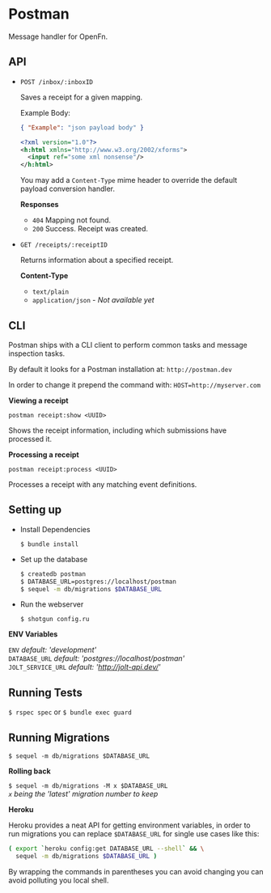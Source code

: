 Postman
=======

Message handler for OpenFn.

API
---

* `POST /inbox/:inboxID`
  
  Saves a receipt for a given mapping.

  Example Body:

  ```json
  { "Example": "json payload body" }
  ```

  ```xml
  <?xml version="1.0"?>
  <h:html xmlns="http://www.w3.org/2002/xforms">
    <input ref="some xml nonsense"/>
  </h:html>
  ```

  You may add a `Content-Type` mime header to override the default
  payload conversion handler.

  **Responses**

  - `404` Mapping not found.
  - `200` Success. Receipt was created.

* `GET /receipts/:receiptID`

  Returns information about a specified receipt.

  **Content-Type**

  - `text/plain`
  - `application/json` - *Not available yet*

CLI
---

Postman ships with a CLI client to perform common tasks and message
inspection tasks.

By default it looks for a Postman installation at: `http://postman.dev`

In order to change it prepend the command with: `HOST=http://myserver.com`

**Viewing a receipt**

  `postman receipt:show <UUID>`

  Shows the receipt information, including which submissions have processed
  it.

**Processing a receipt**

  `postman receipt:process <UUID>`

  Processes a receipt with any matching event definitions.


Setting up
----------

- Install Dependencies

  `$ bundle install`

- Set up the database

  ```sh
  $ createdb postman  
  $ DATABASE_URL=postgres://localhost/postman  
  $ sequel -m db/migrations $DATABASE_URL   
  ```

- Run the webserver

  `$ shotgun config.ru`

**ENV Variables**

`ENV`               *default: 'development'*  
`DATABASE_URL`      *default: 'postgres://localhost/postman'*  
`JOLT_SERVICE_URL`  *default: 'http://jolt-api.dev/'*

Running Tests
-------------

`$ rspec spec` or `$ bundle exec guard`

Running Migrations
------------------

`$ sequel -m db/migrations $DATABASE_URL` 

**Rolling back**

`$ sequel -m db/migrations -M x $DATABASE_URL`  
*`x` being the 'latest' migration number to keep*  

**Heroku**

Heroku provides a neat API for getting environment variables, in order to
run migrations you can replace `$DATABASE_URL` for single use cases like this:

```sh
( export `heroku config:get DATABASE_URL --shell` && \
  sequel -m db/migrations $DATABASE_URL )
```

By wrapping the commands in parentheses you can avoid changing you can avoid
polluting you local shell.
